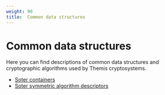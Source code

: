 ```yaml
---
weight: 90
title:  Common data structures
---
```


# Common data structures

Here you can find descriptions of common data structures and cryptographic algorithms used by Themis cryptosystems.

  - [Soter containers](soter-container/)
  - [Soter symmetric algorithm descriptors](soter-alg/)
